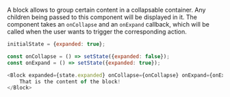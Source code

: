 A block allows to group certain content in a collapsable container. Any children being passed to this component will be
displayed in it. The component takes an `onCollapse` and an `onExpand` callback, which will be called when the user
wants to trigger the corresponding action.

```javascript
initialState = {expanded: true};

const onCollapse = () => setState({expanded: false});
const onExpand = () => setState({expanded: true});

<Block expanded={state.expanded} onCollapse={onCollapse} onExpand={onExpand}>
    That is the content of the block!
</Block>
```
